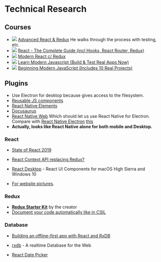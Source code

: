 # Technical Research

## Courses

* ![](https://img.shields.io/static/v1?label=todo&message=in-progress&color=green) [Advanced React & Redux](https://www.udemy.com/course/react-redux-tutorial/) He walks through the process with testing, etc.
* ![](https://img.shields.io/static/v1?label=todo&message=not%20started&color=blueviolet) [React - The Complete Guide (incl Hooks, React Router, Redux)](https://www.udemy.com/react-the-complete-guide-incl-redux/learn/lecture/8268510)
* ![](https://img.shields.io/static/v1?label=todo&message=not%20started&color=blueviolet) [Modern React c/ Redux](https://www.udemy.com/react-redux/learn/lecture/12531044#overview)
* ![](https://img.shields.io/static/v1?label=todo&message=not%20purchased&color=grey) [Learn Modern Javascript (Build & Test Real Apps Now)](https://www.udemy.com/modern-javascript-from-the-beginning/)
* ![](https://img.shields.io/static/v1?label=todo&message=not%20purchased&color=grey) [Beginning Modern JavaScript (Includes 10 Real Projects)](https://www.udemy.com/modern-javascript-from-the-beginning/)


## Plugins

* Use Electron for desktop because gives access to the filesystem.
* [Reusable JS components](https://github.com/teambit/bit)
* [React Native Elements](https://react-native-training.github.io/react-native-elements/)
* [Docusaurus](https://docusaurus.io/)
* [React Native Web](https://github.com/necolas/react-native-web) Which should let us use React Native for Electron. Compare with [React Native Electron](https://github.com/PaulLeCam/react-native-electron/) [this](https://github.com/necolas/react-native-web/issues/1148)
* **Actually, looks like React Native alone for both mobile and Desktop.**


### React

* [State of React 2019](https://blog.bitsrc.io/state-of-react-state-management-in-2019-779647206bbc)
* [React Context API replacing Redux?](https://blog.bitsrc.io/react-context-api-a-replacement-for-redux-6e20790492b3)
* [React Desktop](https://github.com/gabrielbull/react-desktop) - React UI Components for macOS High Sierra and Windows 10

* [For website pictures](https://undraw.co/).

### Redux

* **[Redux Starter Kit](https://redux-starter-kit.js.org/)** by the creator
* [Document your code automatically like in CSIL](https://react-styleguidist.js.org/)

### Database
* [Building an offline-first app with React and RxDB](https://blog.logrocket.com/building-an-offline-first-app-with-react-and-rxdb-e97a1fa64356)
* [rxdb](https://github.com/pubkey/rxdb) - A realtime Database for the Web

* [React Date Picker](https://airbnb.io/react-dates/?path=/story/daterangepicker-drp--default)
